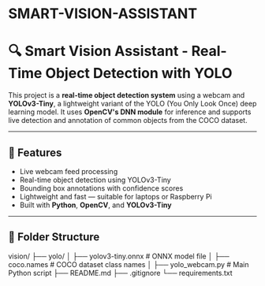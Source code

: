 # SMART-VISION-ASSISTANT
# 🔍 Smart Vision Assistant - Real-Time Object Detection with YOLO

This project is a **real-time object detection system** using a webcam and **YOLOv3-Tiny**, a lightweight variant of the YOLO (You Only Look Once) deep learning model. It uses **OpenCV's DNN module** for inference and supports live detection and annotation of common objects from the COCO dataset.

---

## 📸 Features

- Live webcam feed processing
- Real-time object detection using YOLOv3-Tiny
- Bounding box annotations with confidence scores
- Lightweight and fast — suitable for laptops or Raspberry Pi
- Built with **Python**, **OpenCV**, and **YOLOv3-Tiny**

---

## 📁 Folder Structure

vision/
├── yolo/
│ ├── yolov3-tiny.onnx # ONNX model file
│ ├── coco.names # COCO dataset class names
│ ├── yolo_webcam.py # Main Python script
├── README.md
├── .gitignore
└── requirements.txt
